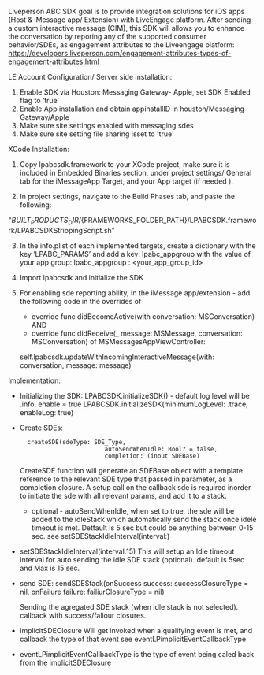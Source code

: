 Liveperson ABC SDK goal is to provide integration solutions for iOS apps (Host & iMessage app/ Extension) with LiveEngage platform. 
After sending a custom interactive message (CIM), this SDK will allows you to enhance the conversation by reporing any of the supported consumer behavior/SDEs, as engagement attributes to the Liveengage platform:  
https://developers.liveperson.com/engagement-attributes-types-of-engagement-attributes.html

LE Account Configuration/ Server side installation:
1. Enable SDK via Houston:  Messaging Gateway- Apple, set SDK Enabled flag to ‘true’
2. Enable App installation and obtain appinstallID in houston/Messaging Gateway/Apple
3. Make sure site settings enabled with messaging.sdes
4. Make sure site setting file sharing isset to 'true'

XCode Installation:

1. Copy lpabcsdk.framework to your XCode project, make sure it is included in Embedded Binaries section, 
    under project settings/ General tab for the iMessageApp Target, and  your App target (if needed ).
    
2. In project settings, navigate to the Build Phases tab, and paste the following:

"${BUILT_PRODUCTS_DIR}/${FRAMEWORKS_FOLDER_PATH}/LPABCSDK.framework/LPABCSDKStrippingScript.sh"
   
3. In the info.plist of each implemented targets, create a dictionary with the key ‘LPABC_PARAMS’ 
    and add a key: lpabc_appgroup  with the value of your app group:  lpabc_appgroup : <your_app_group_id>

4. Import lpabcsdk and initialize the SDK

5. For enabling sde reporting ability, In the iMessage app/extension -  add the following code in the overrides of
	- override func didBecomeActive(with conversation: MSConversation) AND
	- override func didReceive(_ message: MSMessage, conversation: MSConversation)  of MSMessagesAppViewController:

	self.lpabcsdk.updateWithIncomingInteractiveMessage(with: conversation, message: message)


Implementation:

- Initializing the SDK:
	LPABCSDK.initializeSDK()  - default log level will be .info, enable = true
	LPABCSDK.initializeSDK(minimumLogLevel: .trace, enableLog: true)

- Create SDEs: 

		createSDE(sdeType: SDE_Type,
	                          autoSendWhenIdle: Bool? = false,
	                          completion: (inout SDEBase)

	CreateSDE function will generate an SDEBase object with a template reference to the relevant SDE type that passed in parameter, as a completion closure. 
	A setup call on the callback sde is required inorder to initiate the sde with all relevant params, and add it to a stack. 
	* optional - autoSendWhenIdle, when set to true, the sde will be added to the idleStack which automatically send the stack once idele timeout is met. Detfault is 5 sec but could be anything between 0-15 sec.
	see setSDEStackIdleInterval(interval:)
	 
- setSDEStackIdleInterval(interval:15)
	This will setup an Idle timeout interval for auto sending the idle SDE stack (optional).
	default is 5sec and Max is 15 sec.

- send SDE:
		sendSDEStack(onSuccess success: successClosureType = nil,
	    	                          onFailure failure: failiurClosureType = nil) 

	Sending the agregated SDE stack (when idle stack is not selected). 
	callback with success/faliour closures.

	    	                          
- implicitSDEClosure
	Will get invoked when a qualifying event is met, and callback the type of that event 
	see eventLPimplicitEventCallbackType 


- eventLPimplicitEventCallbackType is the type of event being caled back from the implicitSDEClosure


















